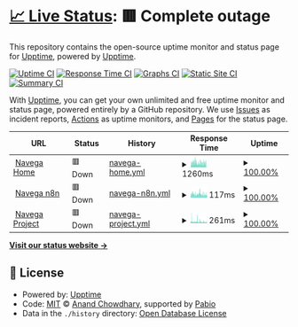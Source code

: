 # [📈 Live Status](https://upptime.github.io/upptime): <!--live status--> **🟥 Complete outage**

This repository contains the open-source uptime monitor and status page for [Upptime](https://upptime.js.org), powered by [Upptime](https://github.com/upptime/upptime).

[![Uptime CI](https://github.com/felipesotero/upptime-navega/workflows/Uptime%20CI/badge.svg)](https://github.com/felipesotero/upptime-navega/actions?query=workflow%3A%22Uptime+CI%22)
[![Response Time CI](https://github.com/felipesotero/upptime-navega/workflows/Response%20Time%20CI/badge.svg)](https://github.com/felipesotero/upptime-navega/actions?query=workflow%3A%22Response+Time+CI%22)
[![Graphs CI](https://github.com/felipesotero/upptime-navega/workflows/Graphs%20CI/badge.svg)](https://github.com/felipesotero/upptime-navega/actions?query=workflow%3A%22Graphs+CI%22)
[![Static Site CI](https://github.com/felipesotero/upptime-navega/workflows/Static%20Site%20CI/badge.svg)](https://github.com/felipesotero/upptime-navega/actions?query=workflow%3A%22Static+Site+CI%22)
[![Summary CI](https://github.com/felipesotero/upptime-navega/workflows/Summary%20CI/badge.svg)](https://github.com/felipesotero/upptime-navega/actions?query=workflow%3A%22Summary+CI%22)

With [Upptime](https://upptime.js.org), you can get your own unlimited and free uptime monitor and status page, powered entirely by a GitHub repository. We use [Issues](https://github.com/upptime/upptime/issues) as incident reports, [Actions](https://github.com/felipesotero/upptime-navega/actions) as uptime monitors, and [Pages](https://upptime.github.io/upptime) for the status page.

<!--start: status pages-->
<!-- This summary is generated by Upptime (https://github.com/upptime/upptime) -->
<!-- Do not edit this manually, your changes will be overwritten -->
<!-- prettier-ignore -->
| URL | Status | History | Response Time | Uptime |
| --- | ------ | ------- | ------------- | ------ |
| <img alt="" src="https://icons.duckduckgo.com/ip3/navega.tech.ico" height="13"> [Navega Home](https://navega.tech) | 🟥 Down | [navega-home.yml](https://github.com/felipesotero/upptime-navega/commits/HEAD/history/navega-home.yml) | <details><summary><img alt="Response time graph" src="./graphs/navega-home/response-time-week.png" height="20"> 1260ms</summary><br><a href="https://felipesotero.github.io/upptime-navega/history/navega-home"><img alt="Response time 890" src="https://img.shields.io/endpoint?url=https%3A%2F%2Fraw.githubusercontent.com%2Ffelipesotero%2Fupptime-navega%2FHEAD%2Fapi%2Fnavega-home%2Fresponse-time.json"></a><br><a href="https://felipesotero.github.io/upptime-navega/history/navega-home"><img alt="24-hour response time 83" src="https://img.shields.io/endpoint?url=https%3A%2F%2Fraw.githubusercontent.com%2Ffelipesotero%2Fupptime-navega%2FHEAD%2Fapi%2Fnavega-home%2Fresponse-time-day.json"></a><br><a href="https://felipesotero.github.io/upptime-navega/history/navega-home"><img alt="7-day response time 1260" src="https://img.shields.io/endpoint?url=https%3A%2F%2Fraw.githubusercontent.com%2Ffelipesotero%2Fupptime-navega%2FHEAD%2Fapi%2Fnavega-home%2Fresponse-time-week.json"></a><br><a href="https://felipesotero.github.io/upptime-navega/history/navega-home"><img alt="30-day response time 1004" src="https://img.shields.io/endpoint?url=https%3A%2F%2Fraw.githubusercontent.com%2Ffelipesotero%2Fupptime-navega%2FHEAD%2Fapi%2Fnavega-home%2Fresponse-time-month.json"></a><br><a href="https://felipesotero.github.io/upptime-navega/history/navega-home"><img alt="1-year response time 890" src="https://img.shields.io/endpoint?url=https%3A%2F%2Fraw.githubusercontent.com%2Ffelipesotero%2Fupptime-navega%2FHEAD%2Fapi%2Fnavega-home%2Fresponse-time-year.json"></a></details> | <details><summary><a href="https://felipesotero.github.io/upptime-navega/history/navega-home">100.00%</a></summary><a href="https://felipesotero.github.io/upptime-navega/history/navega-home"><img alt="All-time uptime 100.00%" src="https://img.shields.io/endpoint?url=https%3A%2F%2Fraw.githubusercontent.com%2Ffelipesotero%2Fupptime-navega%2FHEAD%2Fapi%2Fnavega-home%2Fuptime.json"></a><br><a href="https://felipesotero.github.io/upptime-navega/history/navega-home"><img alt="24-hour uptime 100.00%" src="https://img.shields.io/endpoint?url=https%3A%2F%2Fraw.githubusercontent.com%2Ffelipesotero%2Fupptime-navega%2FHEAD%2Fapi%2Fnavega-home%2Fuptime-day.json"></a><br><a href="https://felipesotero.github.io/upptime-navega/history/navega-home"><img alt="7-day uptime 100.00%" src="https://img.shields.io/endpoint?url=https%3A%2F%2Fraw.githubusercontent.com%2Ffelipesotero%2Fupptime-navega%2FHEAD%2Fapi%2Fnavega-home%2Fuptime-week.json"></a><br><a href="https://felipesotero.github.io/upptime-navega/history/navega-home"><img alt="30-day uptime 100.00%" src="https://img.shields.io/endpoint?url=https%3A%2F%2Fraw.githubusercontent.com%2Ffelipesotero%2Fupptime-navega%2FHEAD%2Fapi%2Fnavega-home%2Fuptime-month.json"></a><br><a href="https://felipesotero.github.io/upptime-navega/history/navega-home"><img alt="1-year uptime 100.00%" src="https://img.shields.io/endpoint?url=https%3A%2F%2Fraw.githubusercontent.com%2Ffelipesotero%2Fupptime-navega%2FHEAD%2Fapi%2Fnavega-home%2Fuptime-year.json"></a></details>
| <img alt="" src="https://icons.duckduckgo.com/ip3/n8n.navega.tech.ico" height="13"> [Navega n8n](https://n8n.navega.tech) | 🟥 Down | [navega-n8n.yml](https://github.com/felipesotero/upptime-navega/commits/HEAD/history/navega-n8n.yml) | <details><summary><img alt="Response time graph" src="./graphs/navega-n8n/response-time-week.png" height="20"> 117ms</summary><br><a href="https://felipesotero.github.io/upptime-navega/history/navega-n8n"><img alt="Response time 112" src="https://img.shields.io/endpoint?url=https%3A%2F%2Fraw.githubusercontent.com%2Ffelipesotero%2Fupptime-navega%2FHEAD%2Fapi%2Fnavega-n8n%2Fresponse-time.json"></a><br><a href="https://felipesotero.github.io/upptime-navega/history/navega-n8n"><img alt="24-hour response time 138" src="https://img.shields.io/endpoint?url=https%3A%2F%2Fraw.githubusercontent.com%2Ffelipesotero%2Fupptime-navega%2FHEAD%2Fapi%2Fnavega-n8n%2Fresponse-time-day.json"></a><br><a href="https://felipesotero.github.io/upptime-navega/history/navega-n8n"><img alt="7-day response time 117" src="https://img.shields.io/endpoint?url=https%3A%2F%2Fraw.githubusercontent.com%2Ffelipesotero%2Fupptime-navega%2FHEAD%2Fapi%2Fnavega-n8n%2Fresponse-time-week.json"></a><br><a href="https://felipesotero.github.io/upptime-navega/history/navega-n8n"><img alt="30-day response time 120" src="https://img.shields.io/endpoint?url=https%3A%2F%2Fraw.githubusercontent.com%2Ffelipesotero%2Fupptime-navega%2FHEAD%2Fapi%2Fnavega-n8n%2Fresponse-time-month.json"></a><br><a href="https://felipesotero.github.io/upptime-navega/history/navega-n8n"><img alt="1-year response time 112" src="https://img.shields.io/endpoint?url=https%3A%2F%2Fraw.githubusercontent.com%2Ffelipesotero%2Fupptime-navega%2FHEAD%2Fapi%2Fnavega-n8n%2Fresponse-time-year.json"></a></details> | <details><summary><a href="https://felipesotero.github.io/upptime-navega/history/navega-n8n">100.00%</a></summary><a href="https://felipesotero.github.io/upptime-navega/history/navega-n8n"><img alt="All-time uptime 100.00%" src="https://img.shields.io/endpoint?url=https%3A%2F%2Fraw.githubusercontent.com%2Ffelipesotero%2Fupptime-navega%2FHEAD%2Fapi%2Fnavega-n8n%2Fuptime.json"></a><br><a href="https://felipesotero.github.io/upptime-navega/history/navega-n8n"><img alt="24-hour uptime 100.00%" src="https://img.shields.io/endpoint?url=https%3A%2F%2Fraw.githubusercontent.com%2Ffelipesotero%2Fupptime-navega%2FHEAD%2Fapi%2Fnavega-n8n%2Fuptime-day.json"></a><br><a href="https://felipesotero.github.io/upptime-navega/history/navega-n8n"><img alt="7-day uptime 100.00%" src="https://img.shields.io/endpoint?url=https%3A%2F%2Fraw.githubusercontent.com%2Ffelipesotero%2Fupptime-navega%2FHEAD%2Fapi%2Fnavega-n8n%2Fuptime-week.json"></a><br><a href="https://felipesotero.github.io/upptime-navega/history/navega-n8n"><img alt="30-day uptime 100.00%" src="https://img.shields.io/endpoint?url=https%3A%2F%2Fraw.githubusercontent.com%2Ffelipesotero%2Fupptime-navega%2FHEAD%2Fapi%2Fnavega-n8n%2Fuptime-month.json"></a><br><a href="https://felipesotero.github.io/upptime-navega/history/navega-n8n"><img alt="1-year uptime 100.00%" src="https://img.shields.io/endpoint?url=https%3A%2F%2Fraw.githubusercontent.com%2Ffelipesotero%2Fupptime-navega%2FHEAD%2Fapi%2Fnavega-n8n%2Fuptime-year.json"></a></details>
| <img alt="" src="https://icons.duckduckgo.com/ip3/project.navega.tech.ico" height="13"> [Navega Project](https://project.navega.tech) | 🟥 Down | [navega-project.yml](https://github.com/felipesotero/upptime-navega/commits/HEAD/history/navega-project.yml) | <details><summary><img alt="Response time graph" src="./graphs/navega-project/response-time-week.png" height="20"> 261ms</summary><br><a href="https://felipesotero.github.io/upptime-navega/history/navega-project"><img alt="Response time 301" src="https://img.shields.io/endpoint?url=https%3A%2F%2Fraw.githubusercontent.com%2Ffelipesotero%2Fupptime-navega%2FHEAD%2Fapi%2Fnavega-project%2Fresponse-time.json"></a><br><a href="https://felipesotero.github.io/upptime-navega/history/navega-project"><img alt="24-hour response time 80" src="https://img.shields.io/endpoint?url=https%3A%2F%2Fraw.githubusercontent.com%2Ffelipesotero%2Fupptime-navega%2FHEAD%2Fapi%2Fnavega-project%2Fresponse-time-day.json"></a><br><a href="https://felipesotero.github.io/upptime-navega/history/navega-project"><img alt="7-day response time 261" src="https://img.shields.io/endpoint?url=https%3A%2F%2Fraw.githubusercontent.com%2Ffelipesotero%2Fupptime-navega%2FHEAD%2Fapi%2Fnavega-project%2Fresponse-time-week.json"></a><br><a href="https://felipesotero.github.io/upptime-navega/history/navega-project"><img alt="30-day response time 300" src="https://img.shields.io/endpoint?url=https%3A%2F%2Fraw.githubusercontent.com%2Ffelipesotero%2Fupptime-navega%2FHEAD%2Fapi%2Fnavega-project%2Fresponse-time-month.json"></a><br><a href="https://felipesotero.github.io/upptime-navega/history/navega-project"><img alt="1-year response time 301" src="https://img.shields.io/endpoint?url=https%3A%2F%2Fraw.githubusercontent.com%2Ffelipesotero%2Fupptime-navega%2FHEAD%2Fapi%2Fnavega-project%2Fresponse-time-year.json"></a></details> | <details><summary><a href="https://felipesotero.github.io/upptime-navega/history/navega-project">100.00%</a></summary><a href="https://felipesotero.github.io/upptime-navega/history/navega-project"><img alt="All-time uptime 100.00%" src="https://img.shields.io/endpoint?url=https%3A%2F%2Fraw.githubusercontent.com%2Ffelipesotero%2Fupptime-navega%2FHEAD%2Fapi%2Fnavega-project%2Fuptime.json"></a><br><a href="https://felipesotero.github.io/upptime-navega/history/navega-project"><img alt="24-hour uptime 100.00%" src="https://img.shields.io/endpoint?url=https%3A%2F%2Fraw.githubusercontent.com%2Ffelipesotero%2Fupptime-navega%2FHEAD%2Fapi%2Fnavega-project%2Fuptime-day.json"></a><br><a href="https://felipesotero.github.io/upptime-navega/history/navega-project"><img alt="7-day uptime 100.00%" src="https://img.shields.io/endpoint?url=https%3A%2F%2Fraw.githubusercontent.com%2Ffelipesotero%2Fupptime-navega%2FHEAD%2Fapi%2Fnavega-project%2Fuptime-week.json"></a><br><a href="https://felipesotero.github.io/upptime-navega/history/navega-project"><img alt="30-day uptime 100.00%" src="https://img.shields.io/endpoint?url=https%3A%2F%2Fraw.githubusercontent.com%2Ffelipesotero%2Fupptime-navega%2FHEAD%2Fapi%2Fnavega-project%2Fuptime-month.json"></a><br><a href="https://felipesotero.github.io/upptime-navega/history/navega-project"><img alt="1-year uptime 100.00%" src="https://img.shields.io/endpoint?url=https%3A%2F%2Fraw.githubusercontent.com%2Ffelipesotero%2Fupptime-navega%2FHEAD%2Fapi%2Fnavega-project%2Fuptime-year.json"></a></details>

<!--end: status pages-->

[**Visit our status website →**](https://upptime.github.io/upptime)

## 📄 License

- Powered by: [Upptime](https://github.com/upptime/upptime)
- Code: [MIT](./LICENSE) © [Anand Chowdhary](https://anandchowdhary.com), supported by [Pabio](https://pabio.com)
- Data in the `./history` directory: [Open Database License](https://opendatacommons.org/licenses/odbl/1-0/)
